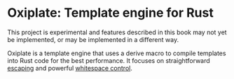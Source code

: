 # Oxiplate: Template engine for Rust

<div class="warning">

This project is experimental 
and features described in this book may not yet be implemented, 
or may be implemented in a different way.

</div>

Oxiplate is a template engine that uses a derive macro 
to compile templates into Rust code for the best performance.
It focuses on straightforward [escaping](templates/writs/escaping.md) 
and powerful [whitespace control](templates/whitespace-control.md).
